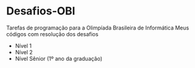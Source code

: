 # Desafios-OBI
Tarefas de programação para a Olimpíada Brasileira de Informática
Meus códigos com resolução dos desafios

- Nível 1 
- Nível 2
- Nível Sênior (1º ano da graduação)
